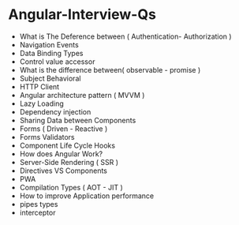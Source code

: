 # Angular-Interview-Qs

-	What is The Deference between ( Authentication- Authorization )
-	Navigation Events
-	Data Binding Types
-	Control value accessor
-	What is the difference between( observable - promise )
-	Subject Behavioral
-	HTTP Client
-	Angular architecture pattern ( MVVM )
-	Lazy Loading
-	Dependency injection
-	Sharing Data between Components
-	Forms ( Driven - Reactive )
-	Forms Validators
-	Component Life Cycle Hooks
-	How does Angular Work?
-	Server-Side Rendering ( SSR )
-	Directives VS Components
-	PWA
-	Compilation Types ( AOT - JIT )
-	How to improve Application performance
-	pipes types
-	interceptor
